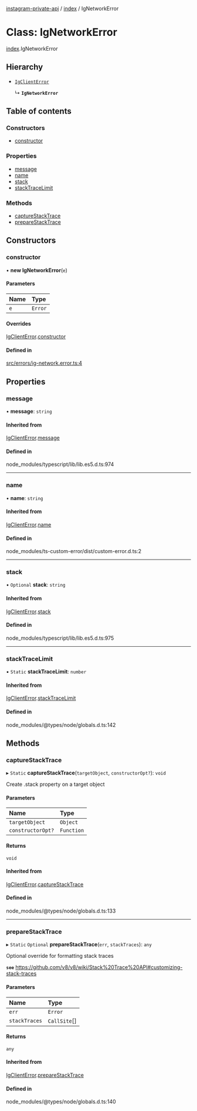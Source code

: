 [instagram-private-api](../../README.md) / [index](../../modules/index.md) / IgNetworkError

# Class: IgNetworkError

[index](../../modules/index.md).IgNetworkError

## Hierarchy

- [`IgClientError`](IgClientError.md)

  ↳ **`IgNetworkError`**

## Table of contents

### Constructors

- [constructor](IgNetworkError.md#constructor)

### Properties

- [message](IgNetworkError.md#message)
- [name](IgNetworkError.md#name)
- [stack](IgNetworkError.md#stack)
- [stackTraceLimit](IgNetworkError.md#stacktracelimit)

### Methods

- [captureStackTrace](IgNetworkError.md#capturestacktrace)
- [prepareStackTrace](IgNetworkError.md#preparestacktrace)

## Constructors

### constructor

• **new IgNetworkError**(`e`)

#### Parameters

| Name | Type |
| :------ | :------ |
| `e` | `Error` |

#### Overrides

[IgClientError](IgClientError.md).[constructor](IgClientError.md#constructor)

#### Defined in

[src/errors/ig-network.error.ts:4](https://github.com/Nerixyz/instagram-private-api/blob/0e0721c/src/errors/ig-network.error.ts#L4)

## Properties

### message

• **message**: `string`

#### Inherited from

[IgClientError](IgClientError.md).[message](IgClientError.md#message)

#### Defined in

node_modules/typescript/lib/lib.es5.d.ts:974

___

### name

• **name**: `string`

#### Inherited from

[IgClientError](IgClientError.md).[name](IgClientError.md#name)

#### Defined in

node_modules/ts-custom-error/dist/custom-error.d.ts:2

___

### stack

• `Optional` **stack**: `string`

#### Inherited from

[IgClientError](IgClientError.md).[stack](IgClientError.md#stack)

#### Defined in

node_modules/typescript/lib/lib.es5.d.ts:975

___

### stackTraceLimit

▪ `Static` **stackTraceLimit**: `number`

#### Inherited from

[IgClientError](IgClientError.md).[stackTraceLimit](IgClientError.md#stacktracelimit)

#### Defined in

node_modules/@types/node/globals.d.ts:142

## Methods

### captureStackTrace

▸ `Static` **captureStackTrace**(`targetObject`, `constructorOpt?`): `void`

Create .stack property on a target object

#### Parameters

| Name | Type |
| :------ | :------ |
| `targetObject` | `Object` |
| `constructorOpt?` | `Function` |

#### Returns

`void`

#### Inherited from

[IgClientError](IgClientError.md).[captureStackTrace](IgClientError.md#capturestacktrace)

#### Defined in

node_modules/@types/node/globals.d.ts:133

___

### prepareStackTrace

▸ `Static` `Optional` **prepareStackTrace**(`err`, `stackTraces`): `any`

Optional override for formatting stack traces

**`see`** https://github.com/v8/v8/wiki/Stack%20Trace%20API#customizing-stack-traces

#### Parameters

| Name | Type |
| :------ | :------ |
| `err` | `Error` |
| `stackTraces` | `CallSite`[] |

#### Returns

`any`

#### Inherited from

[IgClientError](IgClientError.md).[prepareStackTrace](IgClientError.md#preparestacktrace)

#### Defined in

node_modules/@types/node/globals.d.ts:140
